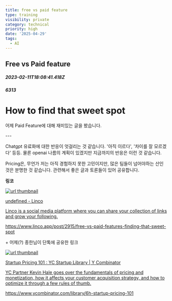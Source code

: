 ```yaml
---
title: free vs paid feature
type: training
visibility: private
category: technical
priority: high
date: '2025-04-29'
tags:
  - AI
---
```

## Free vs Paid feature
##### 2023-02-11T18:08:41.418Z
##### 6313

<h1>How to find that sweet spot</h1><p>어제 Paid Feature에 대해 재미있는 글을 봤습니다.</p><p>---</p><p>Chatgpt 유료화에 대한 반응이 엇걸리는 것 같습니다. '아직 이르다', '차이를 잘 모르겠다' 등등. 물론 openai 나름의 계획이 있겠지만 지금까지의 반응은 이런 것 같습니다.</p><p>Pricing은, 무언가 저는 아직 경험하지 못한 고민이지만, 많은 팀들이 넘어야하는 산인 것은 분명한 것 같습니다. 관련해서 좋은 글과 토론들이 있어 공유합니다.</p><p><strong>링코</strong></p><div class="bookmark" contenteditable="false" data="{&quot;metadata&quot;:{&quot;title&quot;:&quot;undefined - Linco&quot;,&quot;description&quot;:&quot;Linco is a social media platform where you can share your collection of links and grow your following.&quot;,&quot;type&quot;:&quot;website&quot;,&quot;url&quot;:&quot;https://www.linco.app/post/undefined&quot;,&quot;provider&quot;:&quot;Linco&quot;,&quot;robots&quot;:[&quot;index&quot;,&quot;follow&quot;],&quot;image&quot;:&quot;https://media.linco.app/upload/b_auto:border,c_lpad,f_auto,h_169,q_90,w_300/undefined.jpg&quot;,&quot;icon&quot;:&quot;https://www.linco.app/favicon.ico&quot;},&quot;imgUrl&quot;:&quot;https://assets.disquiet.io/images/asterisk-gray-icon.svg&quot;,&quot;url&quot;:&quot;https://www.linco.app/post/2915/free-vs-paid-features-finding-that-sweet-spot&quot;}"><a href="https://www.linco.app/post/2915/free-vs-paid-features-finding-that-sweet-spot" target="_blank" rel="noreferrer" class="sc-hQPBQE jGEthe"><img src="https://assets.disquiet.io/images/asterisk-gray-icon.svg" class="meta-image" alt="url thumbnail" referrerpolicy="no-referrer"><div class="meta-info"><p class="meta-title">undefined - Linco</p><p class="meta-description">Linco is a social media platform where you can share your collection of links and grow your following.</p><p class="meta-url">https://www.linco.app/post/2915/free-vs-paid-features-finding-that-sweet-spot</p></div></a></div><p>+ 어제(?) 종한님이 단톡에 공유한 링크</p><div class="bookmark" contenteditable="false" data="{&quot;metadata&quot;:{&quot;title&quot;:&quot;Startup Pricing 101  : YC Startup Library | Y Combinator&quot;,&quot;description&quot;:&quot;YC Partner Kevin Hale goes over the fundamentals of pricing and monetization, how it affects your customer acquisition strategy, and how to optimize it through a few rules of thumb.&quot;,&quot;language&quot;:&quot;en&quot;,&quot;type&quot;:&quot;website&quot;,&quot;url&quot;:&quot;https://www.ycombinator.com/library/6h-startup-pricing-101&quot;,&quot;provider&quot;:&quot;YC Startup Library&quot;,&quot;robots&quot;:[&quot;follow&quot;],&quot;twitter&quot;:&quot;@ycombinator&quot;,&quot;image&quot;:&quot;https://img.youtube.com/vi/jwXlo9gy_k4/maxresdefault.jpg&quot;,&quot;icon&quot;:&quot;https://www.ycombinator.com/assets/ycdc/favicon-c8a914eeeba9fe6f7a863b35608b55aeedd7c1ff409c97b9ecb96b7a6c278d70.ico&quot;,&quot;video&quot;:&quot;https://www.youtube.com/embed/jwXlo9gy_k4&quot;},&quot;imgUrl&quot;:&quot;https://img.youtube.com/vi/jwXlo9gy_k4/maxresdefault.jpg&quot;,&quot;url&quot;:&quot;https://www.ycombinator.com/library/6h-startup-pricing-101&quot;}"><a href="https://www.ycombinator.com/library/6h-startup-pricing-101" target="_blank" rel="noreferrer" class="sc-hQPBQE jGEthe"><img src="https://img.youtube.com/vi/jwXlo9gy_k4/maxresdefault.jpg" class="meta-image" alt="url thumbnail" referrerpolicy="no-referrer"><div class="meta-info"><p class="meta-title">Startup Pricing 101  : YC Startup Library | Y Combinator</p><p class="meta-description">YC Partner Kevin Hale goes over the fundamentals of pricing and monetization, how it affects your customer acquisition strategy, and how to optimize it through a few rules of thumb.</p><p class="meta-url">https://www.ycombinator.com/library/6h-startup-pricing-101</p></div></a></div><p><br></p>
